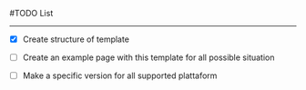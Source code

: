 #TODO List

---------

- [x] Create structure of template
- [ ] Create an example page with this template for all possible situation
- [ ] Make a specific version for all supported plattaform 

